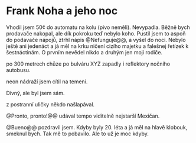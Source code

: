 Frank Noha a jeho noc
=====================

Vhodil jsem 50¢ do automatu na kolu (pivo neměli). Nevypadla.
Běžně bych prodavače nakopal, ale dík pokroku teď nebylo koho.
Pustil jsem to aspoň do podavače nápojů, ztrhl nápis @Nefunguje@@,
a vyšel do noci. Nebylo ještě ani jedenáct a já měl na krku
ničení cizího majetku a falešnej řetízek k šestnáctinám.
O prvním nevědel nikdo a druhým jen moji rodiče.

po 300 metrech chůze po bulváru XYZ zapadly
i reflektory nočního autobusu.

neon nádraží jsem cítil na temeni.

Divný, ale byl jsem sám.

z postranní uličky někdo našlapával.

@Pronto, pronto!@@ udával tempo viditelně nejstarší Mexičan.


@Bueno@@ pozdravil jsem. Kdyby byly 20. léta a já měl na hlavě
klobouk, smeknul bych. Tak mě to pobavilo. Ale to už je moc kdyby.



